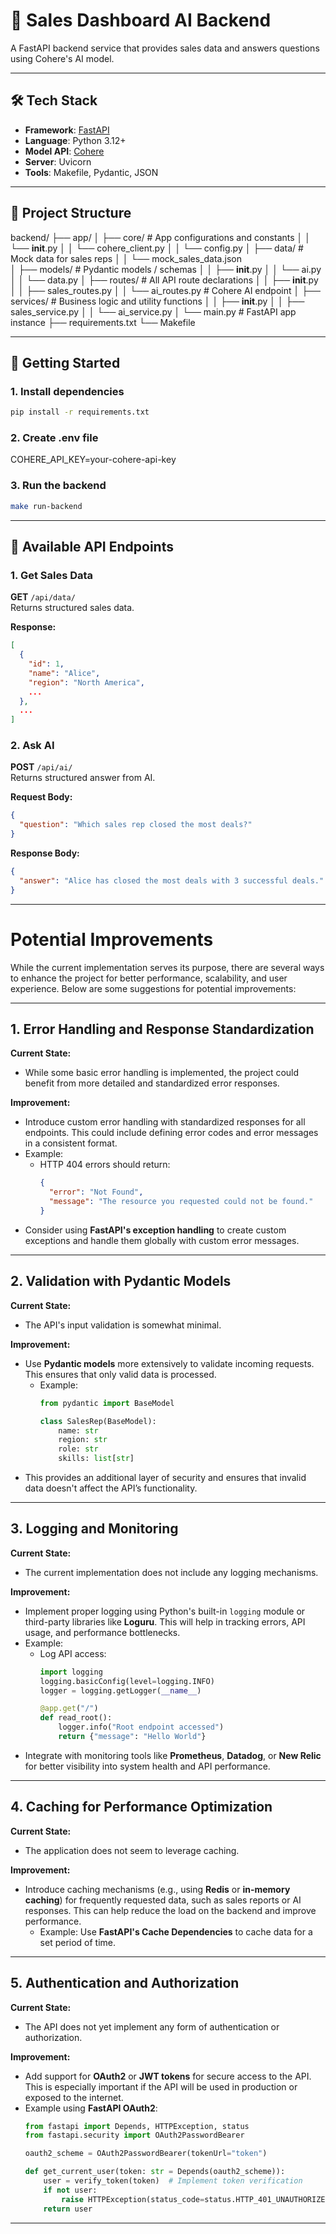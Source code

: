 # 🧠 Sales Dashboard AI Backend

A FastAPI backend service that provides sales data and answers questions using Cohere's AI model.

---

## 🛠️ Tech Stack

- **Framework**: [FastAPI](https://fastapi.tiangolo.com/)
- **Language**: Python 3.12+
- **Model API**: [Cohere](https://cohere.com/)
- **Server**: Uvicorn
- **Tools**: Makefile, Pydantic, JSON

---

## 📁 Project Structure

backend/
├── app/
│   ├── core/                  # App configurations and constants
│   │   └── __init__.py
│   │   └── cohere_client.py
│   │   └── config.py
│   ├── data/                  # Mock data for sales reps
│   │   └── mock_sales_data.json      
│   ├── models/                # Pydantic models / schemas
│   │   ├── __init__.py
│   │   └── ai.py
│   │   └── data.py
│   ├── routes/                # All API route declarations
│   │   ├── __init__.py
│   │   ├── sales_routes.py
│   │   └── ai_routes.py       # Cohere AI endpoint
│   ├── services/              # Business logic and utility functions
│   │   ├── __init__.py
│   │   ├── sales_service.py
│   │   └── ai_service.py
│   └── main.py                # FastAPI app instance
├── requirements.txt
└── Makefile

---

## 🚀 Getting Started

### 1. Install dependencies

```bash
pip install -r requirements.txt
```

### 2. Create .env file

COHERE_API_KEY=your-cohere-api-key

### 3. Run the backend

```bash
make run-backend
```

---

## 📌 Available API Endpoints

### 1. Get Sales Data

**GET** `/api/data/`  
Returns structured sales data.

**Response:**
```json
[
  {
    "id": 1,
    "name": "Alice",
    "region": "North America",
    ...
  },
  ...
]
```

### 2. Ask AI

**POST** `/api/ai/`  
Returns structured answer from AI.

**Request Body:**
```json
{
  "question": "Which sales rep closed the most deals?"
}
```

**Response Body:**
```json
{
  "answer": "Alice has closed the most deals with 3 successful deals."
}
```

---

# Potential Improvements

While the current implementation serves its purpose, there are several ways to enhance the project for better performance, scalability, and user experience. Below are some suggestions for potential improvements:

---

## 1. **Error Handling and Response Standardization**

**Current State:**  
- While some basic error handling is implemented, the project could benefit from more detailed and standardized error responses.

**Improvement:**  
- Introduce custom error handling with standardized responses for all endpoints. This could include defining error codes and error messages in a consistent format.
- Example:
  - HTTP 404 errors should return:
    ```json
    {
      "error": "Not Found",
      "message": "The resource you requested could not be found."
    }
    ```
- Consider using **FastAPI's exception handling** to create custom exceptions and handle them globally with custom error messages.

---

## 2. **Validation with Pydantic Models**

**Current State:**  
- The API's input validation is somewhat minimal.

**Improvement:**  
- Use **Pydantic models** more extensively to validate incoming requests. This ensures that only valid data is processed.
  - Example:  
    ```python
    from pydantic import BaseModel
    
    class SalesRep(BaseModel):
        name: str
        region: str
        role: str
        skills: list[str]
    ```
- This provides an additional layer of security and ensures that invalid data doesn't affect the API’s functionality.

---

## 3. **Logging and Monitoring**

**Current State:**  
- The current implementation does not include any logging mechanisms.

**Improvement:**  
- Implement proper logging using Python's built-in `logging` module or third-party libraries like **Loguru**. This will help in tracking errors, API usage, and performance bottlenecks.
- Example:
  - Log API access:
    ```python
    import logging
    logging.basicConfig(level=logging.INFO)
    logger = logging.getLogger(__name__)

    @app.get("/")
    def read_root():
        logger.info("Root endpoint accessed")
        return {"message": "Hello World"}
    ```
- Integrate with monitoring tools like **Prometheus**, **Datadog**, or **New Relic** for better visibility into system health and API performance.

---

## 4. **Caching for Performance Optimization**

**Current State:**  
- The application does not seem to leverage caching.

**Improvement:**  
- Introduce caching mechanisms (e.g., using **Redis** or **in-memory caching**) for frequently requested data, such as sales reports or AI responses. This can help reduce the load on the backend and improve performance.
  - Example: Use **FastAPI's Cache Dependencies** to cache data for a set period of time.

---

## 5. **Authentication and Authorization**

**Current State:**  
- The API does not yet implement any form of authentication or authorization.

**Improvement:**  
- Add support for **OAuth2** or **JWT tokens** for secure access to the API. This is especially important if the API will be used in production or exposed to the internet.
- Example using **FastAPI OAuth2**:
  ```python
  from fastapi import Depends, HTTPException, status
  from fastapi.security import OAuth2PasswordBearer
  
  oauth2_scheme = OAuth2PasswordBearer(tokenUrl="token")
  
  def get_current_user(token: str = Depends(oauth2_scheme)):
      user = verify_token(token)  # Implement token verification
      if not user:
          raise HTTPException(status_code=status.HTTP_401_UNAUTHORIZED, detail="Invalid token")
      return user

---